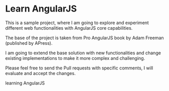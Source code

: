 # Learn AngularJS

This is a sample project, where I am going to explore and experiment different web functionalities with AngularJS core capabilities.

The base of the project is taken from Pro AngularJS book by Adam Freeman (published by APress).

I am going to extend the base solution with new functionalities and change existing implementations to make it more complex and challenging.

Please feel free to send the Pull requests with specific comments, I will evaluate and accept the changes.


learning AngularJS
